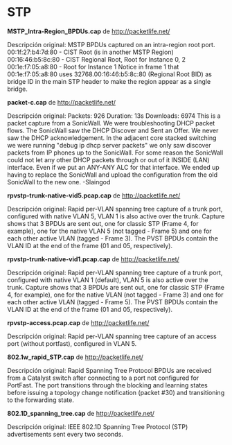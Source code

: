 STP
=========


**MSTP_Intra-Region_BPDUs.cap** de http://packetlife.net/

Descripción original:
MSTP BPDUs captured on an intra-region root port.
00:1f:27:b4:7d:80 - CIST Root (is in another MSTP Region)
00:16:46:b5:8c:80 - CIST Regional Root, Root for Instance 0, 2
00:1e:f7:05:a8:80 - Root for Instance 1
Notice in frame 1 that 00:1e:f7:05:a8:80 uses 32768.00:16:46:b5:8c:80 (Regional Root BID) as bridge ID in the main STP header to make the region appear as a single bridge.

**packet-c.cap** de http://packetlife.net/

Descripción original:
Packets: 926	Duration: 13s	Downloads: 6974
This is a packet capture from a SonicWall. We were troubleshooting DHCP packet flows. The SonicWall saw the DHCP Discover and Sent an Offer. We never saw the DHCP acknowledgement. In the adjacent core stacked switching we were running "debug ip dhcp server packets" we only saw discover packets from IP phones up to the SonicWall. For some reason the SonicWall could not let any other DHCP packets through or out of it INSIDE (LAN) interface. Even if we put an ANY-ANY ALC for that interface. We ended up having to replace the SonicWall and upload the configuration from the old SonicWall to the new one.
-Slaingod


**rpvstp-trunk-native-vid5.pcap.cap** de http://packetlife.net/

Descripción original:
Rapid per-VLAN spanning tree capture of a trunk port, configured with native VLAN 5, VLAN 1 is also active over the trunk.
Capture shows that 3 BPDUs are sent out, one for classic STP (Frame 4, for example), one for the native VLAN 5 (not tagged - Frame 5) and one for each other active VLAN (tagged - Frame 3).
The PVST BPDUs contain the VLAN ID at the end of the frame (01 and 05, respectively).

**rpvstp-trunk-native-vid1.pcap.cap** de http://packetlife.net/

Descripción original:
Rapid per-VLAN spanning tree capture of a trunk port, configured with native VLAN 1 (default), VLAN 5 is also active over the trunk.
Capture shows that 3 BPDUs are sent out, one for classic STP (Frame 4, for example), one for the native VLAN (not tagged - Frame 3) and one for each other active VLAN (tagged - Frame 5).
The PVST BPDUs contain the VLAN ID at the end of the frame (01 and 05, respectively).

**rpvstp-access.pcap.cap** de http://packetlife.net/

Descripción original:
Rapid per-VLAN spanning tree capture of an access port (without portfast), configured in VLAN 5.

**802.1w_rapid_STP.cap** de http://packetlife.net/

Descripción original:
Rapid Spanning Tree Protocol BPDUs are received from a Catalyst switch after connecting to a port not configured for PortFast. The port transitions through the blocking and learning states before issuing a topology change notification (packet #30) and transitioning to the forwarding state.

**802.1D_spanning_tree.cap** de http://packetlife.net/

Descripción original:
IEEE 802.1D Spanning Tree Protocol (STP) advertisements sent every two seconds.
